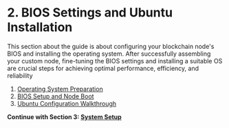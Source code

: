 # 2. BIOS Settings and Ubuntu Installation

This section about the guide is about configuring your blockchain node's BIOS and installing the operating system. After successfully assembling your custom node, fine-tuning the BIOS settings and installing a suitable OS are crucial steps for achieving optimal performance, efficiency, and reliability

1. [Operating System Preparation](./01-operating-system.md)
2. [BIOS Setup and Node Boot](./02-bios-setup.md)
3. [Ubuntu Configuration Walkthrough](./03-ubuntu-config.md)

**Continue with Section 3: [System Setup](/3-system-setup/)**
